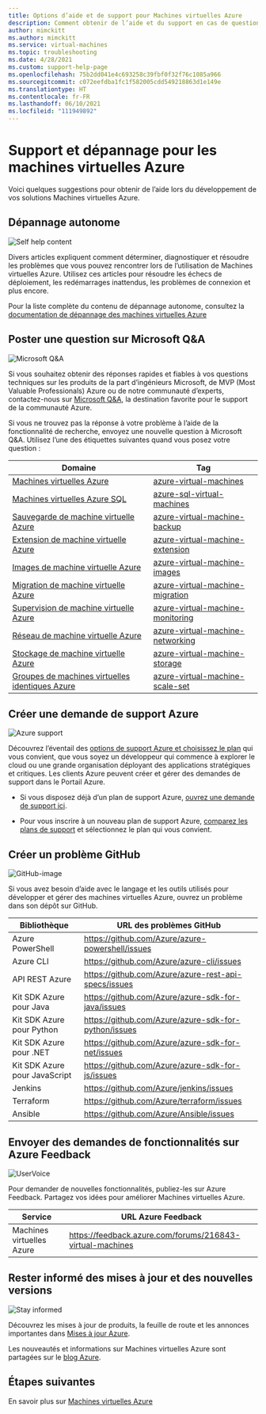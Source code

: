 ```yaml
---
title: Options d’aide et de support pour Machines virtuelles Azure
description: Comment obtenir de l’aide et du support en cas de questions ou problèmes quand vous créez des solutions Machines virtuelles Azure.
author: mimckitt
ms.author: mimckitt
ms.service: virtual-machines
ms.topic: troubleshooting
ms.date: 4/28/2021
ms.custom: support-help-page
ms.openlocfilehash: 75b2dd041e4c693258c39fbf0f32f76c1085a966
ms.sourcegitcommit: c072eefdba1fc1f582005cdd549218863d1e149e
ms.translationtype: HT
ms.contentlocale: fr-FR
ms.lasthandoff: 06/10/2021
ms.locfileid: "111949892"
---
```

# <a name="support-and-troubleshooting-for-azure-vms"></a>Support et dépannage pour les machines virtuelles Azure

Voici quelques suggestions pour obtenir de l’aide lors du développement de vos solutions Machines virtuelles Azure.

## <a name="self-help-troubleshooting"></a>Dépannage autonome
<div class='icon is-large'>
    <img alt='Self help content' src='./media/logos/doc-logo.png'>
</div>

Divers articles expliquent comment déterminer, diagnostiquer et résoudre les problèmes que vous pouvez rencontrer lors de l’utilisation de Machines virtuelles Azure. Utilisez ces articles pour résoudre les échecs de déploiement, les redémarrages inattendus, les problèmes de connexion et plus encore. 

Pour la liste complète du contenu de dépannage autonome, consultez la [documentation de dépannage des machines virtuelles Azure](/troubleshoot/azure/virtual-machines/welcome-virtual-machines)


## <a name="post-a-question-on-microsoft-qa"></a>Poster une question sur Microsoft Q&A

<div class='icon is-large'>
    <img alt='Microsoft Q&A' src='./media/logos/microsoft-logo.png'>
</div>   

Si vous souhaitez obtenir des réponses rapides et fiables à vos questions techniques sur les produits de la part d’ingénieurs Microsoft, de MVP (Most Valuable Professionals) Azure ou de notre communauté d’experts, contactez-nous sur [Microsoft Q&A](/answers/products/azure), la destination favorite pour le support de la communauté Azure. 

Si vous ne trouvez pas la réponse à votre problème à l’aide de la fonctionnalité de recherche, envoyez une nouvelle question à Microsoft Q&A. Utilisez l’une des étiquettes suivantes quand vous posez votre question :


| Domaine | Tag |
|-------|----------------------|
| [Machines virtuelles Azure](./linux/overview.md) | [azure-virtual-machines](/answers/topics/azure-virtual-machines.html) | 
| [Machines virtuelles Azure SQL](../azure-sql/virtual-machines/index.yml) | [azure-sql-virtual-machines](/answers/topics/azure-sql-virtual-machines.html)| 
| [Sauvegarde de machine virtuelle Azure](backup-recovery.md) | [azure-virtual-machine-backup](/answers/questions/36892/azure-virtual-machine-backups.html) | 
| [Extension de machine virtuelle Azure](./extensions/overview.md) | [azure-virtual-machine-extension](/answers/topics/azure-virtual-machines-extension.html)| 
| [Images de machine virtuelle Azure](shared-image-galleries.md) | [azure-virtual-machine-images](/answers/topics/azure-virtual-machines-images.html) | 
| [Migration de machine virtuelle Azure](classic-vm-deprecation.md) | [azure-virtual-machine-migration](/answers/topics/azure-virtual-machines-migration.html) | 
| [Supervision de machine virtuelle Azure](../azure-monitor/vm/monitor-vm-azure.md) | [azure-virtual-machine-monitoring](/answers/topics/azure-virtual-machines-monitoring.html) |
| [Réseau de machine virtuelle Azure](network-overview.md) | [azure-virtual-machine-networking](/answers/topics/azure-virtual-machines-networking.html) | 
| [Stockage de machine virtuelle Azure](managed-disks-overview.md) | [azure-virtual-machine-storage](/answers/topics/azure-virtual-machines-storage.html) | 
| [Groupes de machines virtuelles identiques Azure](../virtual-machine-scale-sets/overview.md) | [azure-virtual-machine-scale-set](/answers/topics/azure-virtual-machines-scale-set.html) | 

## <a name="create-an-azure-support-request"></a>Créer une demande de support Azure

<div class='icon is-large'>
    <img alt='Azure support' src='./media/logos/azure-logo.png'>
</div>

Découvrez l’éventail des [options de support Azure et choisissez le plan](https://azure.microsoft.com/support/plans) qui vous convient, que vous soyez un développeur qui commence à explorer le cloud ou une grande organisation déployant des applications stratégiques et critiques. Les clients Azure peuvent créer et gérer des demandes de support dans le Portail Azure.

- Si vous disposez déjà d’un plan de support Azure, [ouvrez une demande de support ici](https://portal.azure.com/#blade/Microsoft_Azure_Support/HelpAndSupportBlade/newsupportrequest).

- Pour vous inscrire à un nouveau plan de support Azure, [comparez les plans de support](https://azure.microsoft.com/support/plans/) et sélectionnez le plan qui vous convient. 


## <a name="create-a-github-issue"></a>Créer un problème GitHub

<div class='icon is-large'>
    <img alt='GitHub-image' src='./media/logos/github-logo.png'>
</div>

Si vous avez besoin d’aide avec le langage et les outils utilisés pour développer et gérer des machines virtuelles Azure, ouvrez un problème dans son dépôt sur GitHub.

| Bibliothèque | URL des problèmes GitHub|
| --- | --- |
| Azure PowerShell | https://github.com/Azure/azure-powershell/issues |
| Azure CLI | https://github.com/Azure/azure-cli/issues | 
| API REST Azure | https://github.com/Azure/azure-rest-api-specs/issues | 
| Kit SDK Azure pour Java | https://github.com/Azure/azure-sdk-for-java/issues | 
| Kit SDK Azure pour Python | https://github.com/Azure/azure-sdk-for-python/issues | 
| Kit SDK Azure pour .NET | https://github.com/Azure/azure-sdk-for-net/issues | 
| Kit SDK Azure pour JavaScript | https://github.com/Azure/azure-sdk-for-js/issues | 
| Jenkins | https://github.com/Azure/jenkins/issues | 
| Terraform | https://github.com/Azure/terraform/issues | 
| Ansible | https://github.com/Azure/Ansible/issues | 



## <a name="submit-feature-requests-on-azure-feedback"></a>Envoyer des demandes de fonctionnalités sur Azure Feedback

<div class='icon is-large'>
    <img alt='UserVoice' src='./media/logos/azure-feedback-logo.png'>
</div>

Pour demander de nouvelles fonctionnalités, publiez-les sur Azure Feedback. Partagez vos idées pour améliorer Machines virtuelles Azure.

| Service                       | URL Azure Feedback |
|-------------------------------|---------------|
| Machines virtuelles Azure  | https://feedback.azure.com/forums/216843-virtual-machines 

## <a name="stay-informed-of-updates-and-new-releases"></a>Rester informé des mises à jour et des nouvelles versions

<div class='icon is-large'>
    <img alt='Stay informed' src='./media/logos/updates-logo.png'>
</div>

Découvrez les mises à jour de produits, la feuille de route et les annonces importantes dans [Mises à jour Azure](https://azure.microsoft.com/updates/?category=compute).

Les nouveautés et informations sur Machines virtuelles Azure sont partagées sur le [blog Azure](https://azure.microsoft.com/blog/topics/virtual-machines/).


## <a name="next-steps"></a>Étapes suivantes

En savoir plus sur [Machines virtuelles Azure](./index.yml)